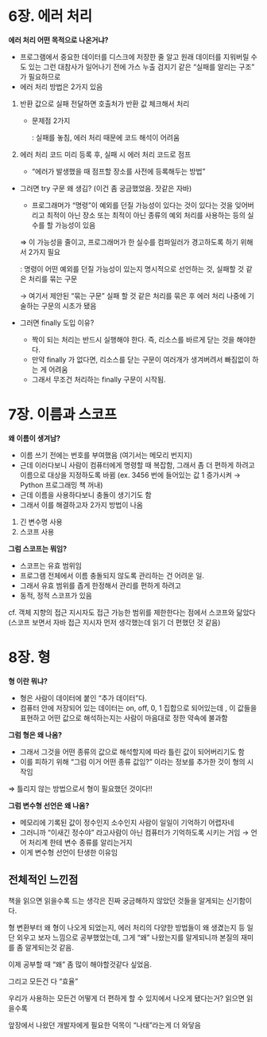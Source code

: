# 6장. 에러 처리

**에러 처리 어떤 목적으로 나온거냐?**

- 프로그램에서 중요한 데이터를 디스크에 저장한 줄 알고 원래 데이터를 지워버릴 수도 있는 그런 대참사가 일어나기 전에 가스 누출 검지기 같은 “실패를 알리는 구조” 가 필요하므로
- 에러 처리 방법은 2가지 있음
1. 반환 값으로 실패 전달하면 호출처가 반환 값 체크해서 처리
    - 문제점 2가지
        
        : 실패를 놓침, 에러 처리 때문에 코드 해석이 어려움 
        
2. 에러 처리 코드 미리 등록 후, 실패 시 에러 처리 코드로 점프
    - “에러가 발생했을 때 점프할 장소를 사전에 등록해두는 방법”
- 그러면 try 구문 왜 생김? (이건 좀 궁금했었음. 잣같은 자바)
    - 프로그래머가 “명령”이 예외를 던질 가능성이 있다는 것이 있다는 것을 잊어버리고 최적이 아닌 장소 또는 최적이 아닌 종류의 예외 처리를 사용하는 등의 실수를 할 가능성이 있음
    
    ⇒ 이 가능성을 줄이고, 프로그래머가 한 실수를 컴파일러가 경고하도록 하기 위해서 2가지 필요
    
    : 명령이 어떤 예외를 던질 가능성이 있는지 명시적으로 선언하는 것, 실패할 것 같은 처리를 묶는 구문
    
    → 여기서 제안된 “묶는 구문” 실패 할 것 같은 처리를 묶은 후 에러 처리 나중에 기술하는 구문의 시초가 됐음 
    
- 그러면 finally 도입 이유?
    - 짝이 되는 처리는 반드시 실행해야 한다. 즉, 리소스를 바르게 닫는 것을 해야한다.
    - 만약 finally 가 없다면, 리소스를 닫는 구문이 여러개가 생겨버려서 빠짐없이 하는 게 어려움
    - 그래서 무조건 처리하는 finally 구문이 시작됨.

# 7장. 이름과 스코프

**왜 이름이 생겨남?**

- 이름 쓰기 전에는 번호를 부여했음 (여기서는 메모리 번지지)
- 근데 이러다보니 사람이 컴퓨터에게 명령할 때 복잡함, 그래서 좀 더 편하게 하려고 이름으로 대상을 지정하도록 바뀜 (ex. 3456 번에 들어있는 값 1 증가시켜 → Python 프로그래밍 책 꺼내)
- 근데 이름을 사용하다보니 충돌이 생기기도 함
- 그래서 이를 해결하고자 2가지 방법이 나옴
1. 긴 변수명 사용
2. 스코프 사용

**그럼 스코프는 뭐임?**

- 스코프는 유효 범위임
- 프로그램 전체에서 이름 충돌되지 않도록 관리하는 건 어려운 일.
- 그래서 유효 범위를 좁게 한정해서 관리를 편하게 하려고
- 동적, 정적 스코프가 있음

cf. 객체 지향의 접근 지시자도 접근 가능한 범위를 제한한다는 점에서 스코프와 닮았다 (스코프 보면서 자바 접근 지시자 먼저 생각했는데 읽기 더 편했던 것 같음) 

# 8장. 형

**형 이란 뭐냐?**

- 형은 사람이 데이터에 붙인 “추가 데이터”다.
- 컴퓨터 안에 저장되어 있는 데이터는 on, off, 0, 1 집합으로 되어있는데 , 이 값들을 표현하고 어떤 값으로 해석하는지는 사람이 마음대로 정한 약속에 불과함

**그럼 형은 왜 나옴?**

- 그래서 그것을 어떤 종류의 값으로 해석할지에 따라 틀린 값이 되어버리기도 함
- 이를 피하기 위해 “그럼 이거 어떤 종류 값임?” 이라는 정보를 추가한 것이 형의 시작임

⇒ 틀리지 않는 방법으로서 형이 필요했던 것이다!!

**그럼 변수형 선언은 왜 나옴?**

- 메모리에 기록된 값이 정수인지 소수인지 사람이 일일이 기억하기 어렵자네
- 그러니까 “이새긴 정수야” 라고사람이 아닌 컴퓨터가 기억하도록 시키는 거임 → 언어 처리계 한테 변수 종류를 알리는거지
- 이게 변수형 선언이 탄생한 이유임

## 전체적인 느낀점

책을 읽으면 읽을수록 드는 생각은 진짜 궁금해하지 않았던 것들을 알게되는 신기함이다. 

형 변환부터 왜 형이 나오게 되었는지, 에러 처리의 다양한 방법들이 왜 생겼는지 등 일단 외우고 보자 느낌으로 공부했었는데, 그게 “왜” 나왔는지를 알게되니까 본질의 재미를 좀 알게되는것 같음. 

이제 공부할 때 “왜” 좀 많이 해야할것같다 싶었음. 

그리고 모든건 다 “효율” 

우리가 사용하는 모든건 어떻게 더 편하게 할 수 있지에서 나오게 됐다는거? 읽으면 읽을수록 

앞장에서 나왔던 개발자에게 필요한 덕목이 “나태”라는게 더 와닿음